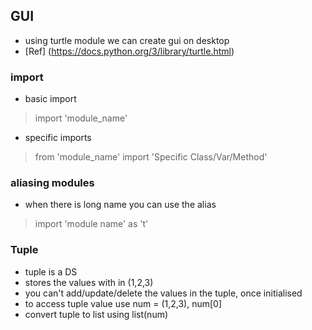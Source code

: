 ## GUI 
- using turtle module we can create gui on desktop
- [Ref] (https://docs.python.org/3/library/turtle.html)

### import

- basic import
> import 'module_name'

- specific imports
> from 'module_name' import 'Specific Class/Var/Method'

### aliasing modules

- when there is long name you can use the alias

> import 'module name' as 't'

### Tuple
- tuple is a DS
- stores the values with in (1,2,3)
- you can't add/update/delete the values in the tuple, once initialised
- to access tuple value use num = (1,2,3), num[0]
- convert tuple to list using list(num)
